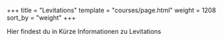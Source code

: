 +++
title = "Levitations"
template = "courses/page.html"
weight = 1208
sort_by = "weight"
+++

Hier findest du in Kürze Informationen zu Levitations
